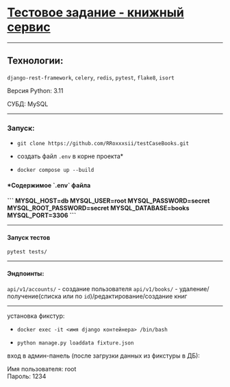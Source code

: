 <a href='https://likesoft.notion.site/Python-c476609af7fe48e586cd7bafd639ea1e'><h1>Тестовое задание - книжный сервис</h1></a>
<hr>
<h4></h4>
<h2>Технологии:</h2>

`django-rest-framework`, `celery`, `redis`, `pytest`, `flake8`, `isort` 
<p>Версия Python: 3.11</p>
<p>СУБД: MySQL</p>

<hr>
<h3>Запуск: </h3>
<ul>
<li>

`git clone https://github.com/RRoxxxsii/testCaseBooks.git`

</li>

<li>

создать файл `.env` в корне проекта*

</li>

<li>

`docker compose up --build`

</li>

</ul>

<h4>*Содержимое `.env` файла<h4>
```
MYSQL_HOST=db
MYSQL_USER=root
MYSQL_PASSWORD=secret
MYSQL_ROOT_PASSWORD=secret
MYSQL_DATABASE=books
MYSQL_PORT=3306
```

<hr>
<h4>Запуск тестов</h4>

`pytest tests/`

<hr>

<h4>Эндпоинты:</h4>

`api/v1/accounts/` - создание пользователя
`api/v1/books/` - удаление/получение(cписка или по `id`)/редактирование/создание книг

<hr>
<p>установка фикстур:</p>

<ul>
<li>

`docker exec -it <имя django контейнера> /bin/bash`
</li>

<li>

`python manage.py loaddata fixture.json`
</li>

</ul>

<p>вход в админ-панель (после загрузки данных из фикстуры в ДБ):</p>
Имя пользователя: root
<br>
Пароль: 1234